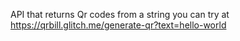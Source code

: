API that returns Qr codes from a string
you can try at https://qrbill.glitch.me/generate-qr?text=hello-world
